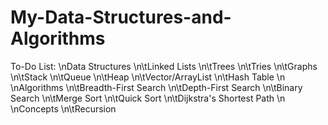 ﻿# My-Data-Structures-and-Algorithms

To-Do List:
\nData Structures
\n\tLinked Lists
\n\tTrees
\n\tTries
\n\tGraphs
\n\tStack
\n\tQueue
\n\tHeap
\n\tVector/ArrayList
\n\tHash Table
\n
\nAlgorithms
\n\tBreadth-First Search
\n\tDepth-First Search
\n\tBinary Search
\n\tMerge Sort
\n\tQuick Sort
\n\tDijkstra's Shortest Path
\n
\nConcepts
\n\tRecursion

